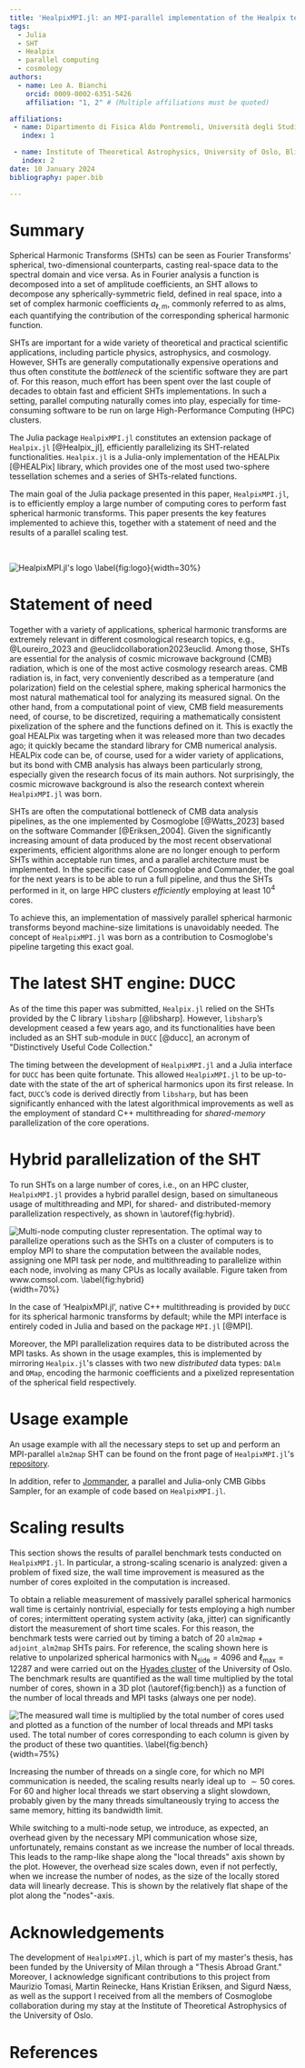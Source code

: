 ```yaml
---
title: 'HealpixMPI.jl: an MPI-parallel implementation of the Healpix tessellation scheme in Julia'
tags:
  - Julia
  - SHT
  - Healpix
  - parallel computing
  - cosmology
authors:
  - name: Leo A. Bianchi
    orcid: 0009-0002-6351-5426
    affiliation: "1, 2" # (Multiple affiliations must be quoted)

affiliations:
 - name: Dipartimento di Fisica Aldo Pontremoli, Università degli Studi di Milano, Milan, Italy            
   index: 1

 - name: Institute of Theoretical Astrophysics, University of Oslo, Blindern, Oslo, Norway
   index: 2
date: 10 January 2024
bibliography: paper.bib

---
```


# Summary

Spherical Harmonic Transforms (SHTs) can be seen as Fourier Transforms' spherical, two-dimensional counterparts, casting real-space data to the spectral domain and vice versa.
As in Fourier analysis a function is decomposed into a set of amplitude coefficients, an SHT allows to decompose any spherically-symmetric field, defined in real space, into a set of complex harmonic coefficients $a_{\ell, m}$, commonly referred to as alms, each quantifying the contribution of the corresponding spherical harmonic function.

SHTs are important for a wide variety of theoretical and practical scientific applications, including particle physics, astrophysics, and cosmology.
However, SHTs are generally computationally expensive operations and thus often constitute the *bottleneck* of the scientific software they are part of.
For this reason, much effort has been spent over the last couple of decades to obtain fast and efficient SHTs implementations.
In such a setting, parallel computing naturally comes into play, especially for time-consuming software to be run on large High-Performance Computing (HPC) clusters.

The Julia package `HealpixMPI.jl` constitutes an extension package of `Healpix.jl` [@Healpix_jl], efficiently parallelizing its SHT-related functionalities.
`Healpix.jl` is a Julia-only implementation of the HEALPix [@HEALPix] library, which provides one of the most used two-sphere tessellation schemes and a series of SHTs-related functions.

The main goal of the Julia package presented in this paper, `HealpixMPI.jl`, is to efficiently employ a large number of computing cores to perform fast spherical harmonic transforms.
This paper presents the key features implemented to achieve this, together with a statement of need and the results of a parallel scaling test.

</br>

![`HealpixMPI.jl`'s logo \label{fig:logo}](figures/logo.png){width=30%}


# Statement of need

Together with a variety of applications, spherical harmonic transforms are extremely relevant in different cosmological research topics, e.g., @Loureiro_2023 and @euclidcollaboration2023euclid.
Among those, SHTs are essential for the analysis of cosmic microwave background (CMB) radiation, which is one of the most active cosmology research areas.
CMB radiation is, in fact, very conveniently described as a temperature (and polarization) field on the celestial sphere, making spherical harmonics the most natural mathematical tool for analyzing its measured signal.
On the other hand, from a computational point of view, CMB field measurements need, of course, to be discretized, requiring a mathematically consistent pixelization of the sphere and the functions defined on it.
This is exactly the goal HEALPix was targeting when it was released more than two decades ago; it quickly became the standard library for CMB numerical analysis.
HEALPix code can be, of course, used for a wider variety of applications, but its bond with CMB analysis has always been particularly strong, especially given the research focus of its main authors.
Not surprisingly, the cosmic microwave background is also the research context wherein `HealpixMPI.jl` was born.

SHTs are often the computational bottleneck of CMB data analysis pipelines, as the one implemented by Cosmoglobe [@Watts_2023] based on the software Commander [@Eriksen_2004].
Given the significantly increasing amount of data produced by the most recent observational experiments, efficient algorithms alone are no longer enough to perform SHTs within acceptable run times, and a parallel architecture must be implemented.
In the specific case of Cosmoglobe and Commander, the goal for the next years is to be able to run a full pipeline, and thus the SHTs performed in it, on large HPC clusters *efficiently* employing at least $10^4$ cores.

To achieve this, an implementation of massively parallel spherical harmonic transforms beyond machine-size limitations is unavoidably needed.
The concept of `HealpixMPI.jl` was born as a contribution to Cosmoglobe's pipeline targeting this exact goal.

# The latest SHT engine: DUCC

As of the time this paper was submitted, `Healpix.jl` relied on the SHTs provided by the C library `libsharp` [@libsharp]. However, `libsharp`’s development ceased a few years ago, and its functionalities have been included as an SHT sub-module in `DUCC` [@ducc], an acronym of "Distinctively Useful Code Collection."

The timing between the development of `HealpixMPI.jl` and a Julia interface for `DUCC` has been quite fortunate.
This allowed `HealpixMPI.jl` to be up-to-date with the state of the art of spherical harmonics upon its first release.
In fact, `DUCC`’s code is derived directly from `libsharp`, but has been significantly enhanced with the latest algorithmical improvements as well as the employment of standard C++ multithreading for *shared-memory* parallelization of the core operations.

# Hybrid parallelization of the SHT

To run SHTs on a large number of cores, i.e., on an HPC cluster, `HealpixMPI.jl` provides a hybrid parallel design, based on simultaneous usage of multithreading and MPI, for shared- and distributed-memory parallelization respectively, as shown in \autoref{fig:hybrid}.

![Multi-node computing cluster representation. The optimal way to parallelize operations such as the SHTs on a cluster of computers is to employ MPI to share the computation *between* the available nodes, assigning one MPI task per node, and multithreading to parallelize *within* each node, involving as many CPUs as locally available. Figure taken from www.comsol.com. \label{fig:hybrid}](figures/hybrid_parallel.png){width=70%}

In the case of ‘HealpixMPI.jl’, native C++ multithreading is provided by `DUCC` for its spherical harmonic transforms by default; while the MPI interface is entirely coded in Julia and based on the package `MPI.jl` [@MPI].

Moreover, the MPI parallelization requires data to be distributed across the MPI tasks.
As shown in the usage examples, this is implemented by mirroring `Healpix.jl`'s classes with two new *distributed* data types: `DAlm` and `DMap`, encoding the harmonic coefficients and a pixelized representation of the spherical field respectively.

# Usage example

An usage example with all the necessary steps to set up and perform an MPI-parallel `alm2map` SHT can be found on the front page of `HealpixMPI.jl`'s [repository](https://github.com/LeeoBianchi/HealpixMPI.jl).

In addition, refer to [Jommander](https://github.com/LeeoBianchi/Jommander.jl), a parallel and Julia-only CMB Gibbs Sampler, for an example of code based on `HealpixMPI.jl`.


# Scaling results

This section shows the results of parallel benchmark tests conducted on `HealpixMPI.jl`.
In particular, a strong-scaling scenario is analyzed: given a problem of fixed size, the wall time improvement is measured as the number of cores exploited in the computation is increased.

To obtain a reliable measurement of massively parallel spherical harmonics wall time is certainly nontrivial, especially for tests employing a high number of cores; intermittent operating system activity (aka, jitter) can significantly distort the measurement of short time scales.
For this reason, the benchmark tests were carried out by timing a batch of 20 `alm2map` + `adjoint_alm2map` SHTs pairs.
For reference, the scaling shown here is relative to unpolarized spherical harmonics with $\mathrm{N}_\mathrm{side} = 4096$ and $\ell_{\mathrm{max}} = 12287$ and were carried out on the [Hyades cluster](https://www.mn.uio.no/astro/english/services/it/help/basic-services/compute-resources.html) of the University of Oslo.
The benchmark results are quantified as the wall time multiplied by the total number of cores, shown in a 3D plot (\autoref{fig:bench}) as a function of the number of local threads and MPI tasks (always one per node).

![The measured wall time is multiplied by the total number of cores used and plotted as a function of the number of local threads and MPI tasks used. The total number of cores corresponding to each column is given by the product of these two quantities. \label{fig:bench}](figures/3DBench.png){width=75%}

Increasing the number of threads on a single core, for which no MPI communication is needed, the scaling results nearly ideal up to $\sim 50$ cores. For 60 and higher local threads we start observing a slight slowdown, probably given by the many threads simultaneously trying to access the same memory, hitting its bandwidth limit.

While switching to a multi-node setup, we introduce, as expected, an overhead given by the necessary MPI communication whose size, unfortunately, remains constant as we increase the number of local threads. This leads to the ramp-like shape along the "local threads" axis shown by the plot.
However, the overhead size scales down, even if not perfectly, when we increase the number of nodes, as the size of the locally stored data will linearly decrease.
This is shown by the relatively flat shape of the plot along the "nodes"-axis.

# Acknowledgements

The development of `HealpixMPI.jl`, which is part of my master's thesis, has been funded by the University of Milan through a "Thesis Abroad Grant."
Moreover, I acknowledge significant contributions to this project from Maurizio Tomasi, Martin Reinecke, Hans Kristian Eriksen, and Sigurd Næss, as well as the support I received from all the members of Cosmoglobe collaboration during my stay at the Institute of Theoretical Astrophysics of the University of Oslo.

# References
